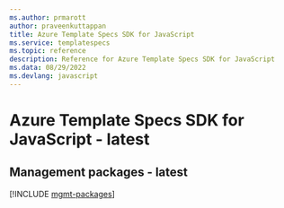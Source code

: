```yaml
---
ms.author: prmarott
author: praveenkuttappan
title: Azure Template Specs SDK for JavaScript
ms.service: templatespecs
ms.topic: reference
description: Reference for Azure Template Specs SDK for JavaScript
ms.data: 08/29/2022
ms.devlang: javascript
---
```

# Azure Template Specs SDK for JavaScript - latest

## Management packages - latest
[!INCLUDE [mgmt-packages](template-specs-mgmt-index.md)]